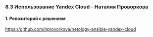 ### 8.3 Использование Yandex Cloud - Наталия Проворкова
#### 1. Репозиторий с решением
https://github.com/nprovorkova/netology-ansible-yandex-cloud
